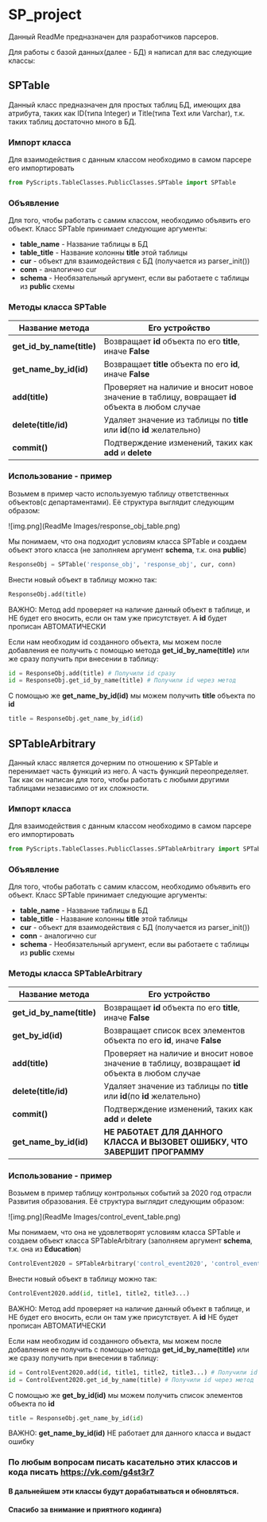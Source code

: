 # SP_project

Данный ReadMe предназначен для разработчиков парсеров.

Для работы с базой данных(далее - БД) я написал для вас следующие классы:

## SPTable

Данный класс предназначен для простых таблиц БД, имеющих два атрибута, таких как ID(типа Integer) и Title(типа Text или
Varchar), т.к. таких таблиц достаточно много в БД.

### Импорт класса

Для взаимодействия с данным классом необходимо в самом парсере его импортировать

```Python 
from PyScripts.TableClasses.PublicClasses.SPTable import SPTable
```

### Объявление

Для того, чтобы работать с самим классом, необходимо объявить его объект.
Класс SPTable принимает следующие аргументы:

* <b>table_name</b> - Название таблицы в БД
* <b>table_title</b> - Название колонны <b>title</b> этой таблицы
* <b>cur</b> - объект для взаимодействия с БД (получается из parser_init())
* <b>conn</b> - аналогично cur
* <b>schema</b> - Необязательный аргумент, если вы работаете с таблицы из <b>public</b> схемы

### Методы класса SPTable

| Название метода          | Его устройство                                                                                     |
|--------------------------|----------------------------------------------------------------------------------------------------|
| <b>get_id_by_name(title) | Возвращает <b>id</b> объекта по его <b>title</b>, иначе <b>False</b>                               |
| <b>get_name_by_id(id)    | Возвращает <b>title</b> объекта по его <b>id</b>, иначе <b>False</b>                               |
| <b>add(title)            | Проверяет на наличие и вносит новое значение в таблицу, вовращает <b>id</b> объекта в любом случае |
| <b>delete(title/id)      | Удаляет значение из таблицы по <b>title</b> или <b>id</b>(по <b>id</b> желательно)                 |
| <b>commit()              | Подтверждение изменений, таких как <b>add</b> и <b>delete</b>                                      |

### Использование - пример

Возьмем в пример часто используемую таблицу ответственных объектов(с департаментами).
Её структура выглядит следующим образом:

![img.png](ReadMe Images/response_obj_table.png)

Мы понимаем, что она подходит условиям класса SPTable и создаем объект этого класса
(не заполняем аргумент <b>schema</b>, т.к. она <b>public</b>)

```Python 
ResponseObj = SPTable('response_obj', 'response_obj', cur, conn)
```

Внести новый объект в таблицу можно так:

```Python 
ResponseObj.add(title)
```

ВАЖНО: Метод add проверяет на наличие данный объект в таблице, и НЕ будет его вносить, если он там уже присутствует.
А <b>id</b> будет прописан АВТОМАТИЧЕСКИ

Если нам необходим id созданного объекта, мы можем после добавления ее получить с помощью метода
<b>get_id_by_name(title)</b> или же сразу получить при внесении в таблицу:

```Python 
id = ResponseObj.add(title) # Получили id сразу
id = ResponseObj.get_id_by_name(title) # Получили id через метод
```

С помощью же <b>get_name_by_id(id)</b> мы можем получить <b>title</b> объекта по <b>id</b>

```Python 
title = ResponseObj.get_name_by_id(id)
```

## SPTableArbitrary

Данный класс является дочерним по отношению к SPTable и перенимает часть функций из него.
А часть функций переопределяет. Так как он написан для того, чтобы работать с любыми другими таблицами независимо от их
сложности.

### Импорт класса

Для взаимодействия с данным классом необходимо в самом парсере его импортировать

```Python 
from PyScripts.TableClasses.PublicClasses.SPTableArbitrary import SPTableArbitrary
```

### Объявление

Для того, чтобы работать с самим классом, необходимо объявить его объект.
Класс SPTable принимает следующие аргументы:

* <b>table_name</b> - Название таблицы в БД
* <b>table_title</b> - Название колонны <b>title</b> этой таблицы
* <b>cur</b> - объект для взаимодействия с БД (получается из parser_init())
* <b>conn</b> - аналогично cur
* <b>schema</b> - Необязательный аргумент, если вы работаете с таблицы из <b>public</b> схемы

### Методы класса SPTableArbitrary

| Название метода          | Его устройство                                                                                      |
|--------------------------|-----------------------------------------------------------------------------------------------------|
| <b>get_id_by_name(title) | Возвращает <b>id</b> объекта по его <b>title</b>, иначе <b>False</b>                                |
| <b>get_by_id(id)         | Возвращает список всех элементов объекта по его <b>id</b>, иначе <b>False</b>                       |
| <b>add(title)            | Проверяет на наличие и вносит новое значение в таблицу, возвращает <b>id</b> объекта в любом случае |
| <b>delete(title/id)      | Удаляет значение из таблицы по <b>title</b> или <b>id</b>(по <b>id</b> желательно)                  |
| <b>commit()              | Подтверждение изменений, таких как <b>add</b> и <b>delete</b>                                       |
| <b>get_name_by_id(id)    | <b>НЕ РАБОТАЕТ ДЛЯ ДАННОГО КЛАССА И ВЫЗОВЕТ ОШИБКУ, ЧТО ЗАВЕРШИТ ПРОГРАММУ                          |

### Использование - пример

Возьмем в пример таблицу контрольных событий за 2020 год отрасли Развития образования.
Её структура выглядит следующим образом:

![img.png](ReadMe Images/control_event_table.png)

Мы понимаем, что она не удовлетворят условиям класса SPTable и создаем объект класса SPTableArbitrary
(заполняем аргумент <b>schema</b>, т.к. она из <b>Education</b>)

```Python 
ControlEvent2020 = SPTableArbitrary('control_event2020', 'control_event', cur, conn, schema='Education')
```

Внести новый объект в таблицу можно так:

```Python 
ControlEvent2020.add(id, title1, title2, title3...)
```

ВАЖНО: Метод add проверяет на наличие данный объект в таблице, и НЕ будет его вносить, если он там уже присутствует.
А <b>id</b> НЕ будет прописан АВТОМАТИЧЕСКИ

Если нам необходим id созданного объекта, мы можем после добавления ее получить с помощью метода
<b>get_id_by_name(title)</b> или же сразу получить при внесении в таблицу:

```Python 
id = ControlEvent2020.add(id, title1, title2, title3...) # Получили id сразу
id = ControlEvent2020.get_id_by_name(title) # Получили id через метод
```

С помощью же <b>get_by_id(id)</b> мы можем получить список элементов объекта по <b>id</b>

```Python 
title = ResponseObj.get_name_by_id(id)
```

ВАЖНО: <b>get_name_by_id(id)</b> НЕ работает для данного класса и выдаст ошибку

### По любым вопросам писать касательно этих классов и кода писать https://vk.com/g4st3r7

#### В дальнейшем эти классы будут дорабатываться и обновляться.

#### Спасибо за внимание и приятного кодинга)

